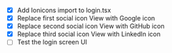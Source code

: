 - [x] Add Ionicons import to login.tsx
- [x] Replace first social icon View with Google icon
- [x] Replace second social icon View with GitHub icon
- [x] Replace third social icon View with LinkedIn icon
- [ ] Test the login screen UI
